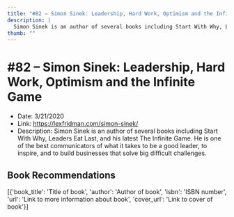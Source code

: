 ```yaml
---
title: "#82 – Simon Sinek: Leadership, Hard Work, Optimism and the Infinite Game"
description: |
  Simon Sinek is an author of several books including Start With Why, Leaders Eat Last, and his latest The Infinite Game. He is one of the best communicators of what it takes to be a good leader, to inspire, and to build businesses that solve big difficult challenges."
thumb: ""
---
```


# #82 – Simon Sinek: Leadership, Hard Work, Optimism and the Infinite Game

  - Date: 3/21/2020
  - Link: https://lexfridman.com/simon-sinek/
  - Description: Simon Sinek is an author of several books including Start With Why, Leaders Eat Last, and his latest The Infinite Game. He is one of the best communicators of what it takes to be a good leader, to inspire, and to build businesses that solve big difficult challenges.

## Book Recommendations

[{'book_title': 'Title of book', 'author': 'Author of book', 'isbn': 'ISBN number', 'url': 'Link to more information about book', 'cover_url': 'Link to cover of book'}]